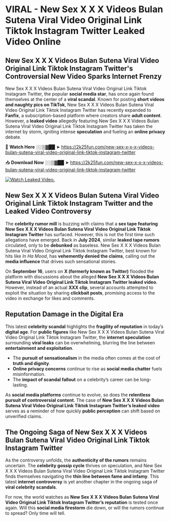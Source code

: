 # VIRAL - New Sex X X X Videos Bulan Sutena Viral Video Original Link Tiktok Instagram Twitter Leaked Video Online

## **New Sex X X X Videos Bulan Sutena Viral Video Original Link Tiktok Instagram Twitter's Controversial New Video Sparks Internet Frenzy**  

New Sex X X X Videos Bulan Sutena Viral Video Original Link Tiktok Instagram Twitter, the popular **social media star**, has once again found themselves at the center of a **viral scandal**. Known for posting **short videos and naughty pics on TikTok**, New Sex X X X Videos Bulan Sutena Viral Video Original Link Tiktok Instagram Twitter has recently expanded to **Fanfix**, a subscription-based platform where creators share **adult content**. However, a **leaked video** allegedly featuring New Sex X X X Videos Bulan Sutena Viral Video Original Link Tiktok Instagram Twitter has taken the internet by storm, igniting intense **speculation** and fueling an **online privacy** debate.  

🔴 **Watch Here** ░░▒▓██ ➤ https://2k25fun.com/new-sex-x-x-x-videos-bulan-sutena-viral-video-original-link-tiktok-instagram-twitter  

📥 **Download Now** ░░▒▓██ ➤ https://2k25fun.com/new-sex-x-x-x-videos-bulan-sutena-viral-video-original-link-tiktok-instagram-twitter  

[![Watch Leaked Video.](https://miro.medium.com/v2/resize:fit:828/format:webp/1*cilzJN44JGOrTw9NJCrNHA.gif "Watch Leaked Video")](https://2k25fun.com/new-sex-x-x-x-videos-bulan-sutena-viral-video-original-link-tiktok-instagram-twitter)

## **New Sex X X X Videos Bulan Sutena Viral Video Original Link Tiktok Instagram Twitter and the Leaked Video Controversy**  

The **celebrity rumor mill** is buzzing with claims that a **sex tape featuring New Sex X X X Videos Bulan Sutena Viral Video Original Link Tiktok Instagram Twitter** has surfaced. However, this is not the first time such allegations have emerged. Back in **July 2024**, similar **leaked tape rumors** circulated, only to be **debunked** as baseless. New Sex X X X Videos Bulan Sutena Viral Video Original Link Tiktok Instagram Twitter, best known for hits like *In Ha Mood*, has **vehemently denied the claims**, calling out the **media influence** that drives such sensational stories.  

On **September 16**, users on **X (formerly known as Twitter)** flooded the platform with discussions about the alleged **New Sex X X X Videos Bulan Sutena Viral Video Original Link Tiktok Instagram Twitter leaked video**. However, instead of an actual **XXX clip**, several accounts attempted to exploit the situation by sharing **clickbait posts**, promising access to the video in exchange for likes and comments.  

## **Reputation Damage in the Digital Era**  

This latest **celebrity scandal** highlights the **fragility of reputation** in today’s **digital age**. For **public figures** like New Sex X X X Videos Bulan Sutena Viral Video Original Link Tiktok Instagram Twitter, the **internet speculation** surrounding **viral leaks** can be overwhelming, blurring the line between **entertainment and exploitation**.  

- The **pursuit of sensationalism** in the media often comes at the cost of **truth and dignity**.  
- **Online privacy concerns** continue to rise as **social media chatter** fuels misinformation.  
- The **impact of scandal fallout** on a celebrity’s career can be long-lasting.  

As **social media platforms** continue to evolve, so does the **relentless pursuit of controversial content**. The case of **New Sex X X X Videos Bulan Sutena Viral Video Original Link Tiktok Instagram Twitter’s leaked video** serves as a reminder of how quickly **public perception** can shift based on unverified claims.  

## **The Ongoing Saga of New Sex X X X Videos Bulan Sutena Viral Video Original Link Tiktok Instagram Twitter**  

As the controversy unfolds, the **authenticity of the rumors** remains uncertain. The **celebrity gossip cycle** thrives on speculation, and New Sex X X X Videos Bulan Sutena Viral Video Original Link Tiktok Instagram Twitter finds themselves navigating the **thin line between fame and infamy**. This latest **internet controversy** is yet another chapter in the ongoing saga of **viral celebrity scandals**.  

For now, the world watches as **New Sex X X X Videos Bulan Sutena Viral Video Original Link Tiktok Instagram Twitter’s reputation** is tested once again. Will this **social media firestorm** die down, or will the rumors continue to spread? Only time will tell.